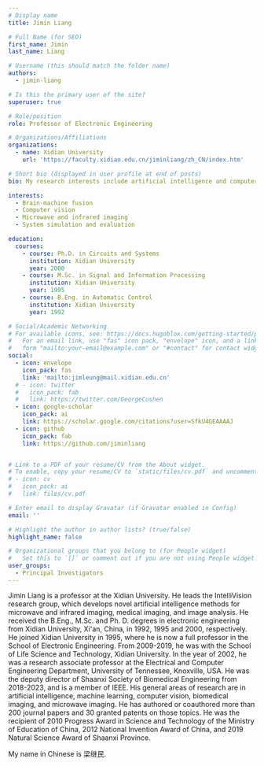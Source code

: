 ```yaml
---
# Display name
title: Jimin Liang

# Full Name (for SEO)
first_name: Jimin
last_name: Liang

# Username (this should match the folder name)
authors:
  - jimin-liang

# Is this the primary user of the site?
superuser: true

# Role/position
role: Professor of Electronic Engineering

# Organizations/Affiliations
organizations:
  - name: Xidian University
    url: 'https://faculty.xidian.edu.cn/jiminliang/zh_CN/index.htm'

# Short bio (displayed in user profile at end of posts)
bio: My research interests include artificial intelligence and computer vision.

interests:
  - Brain-machine fusion
  - Computer vision
  - Microwave and infrared imaging
  - System simulation and evaluation

education:
  courses:
    - course: Ph.D. in Circuits and Systems
      institution: Xidian University
      year: 2000
    - course: M.Sc. in Signal and Information Processing
      institution: Xidian University
      year: 1995
    - course: B.Eng. in Automatic Control
      institution: Xidian University
      year: 1992

# Social/Academic Networking
# For available icons, see: https://docs.hugoblox.com/getting-started/page-builder/#icons
#   For an email link, use "fas" icon pack, "envelope" icon, and a link in the
#   form "mailto:your-email@example.com" or "#contact" for contact widget.
social:
  - icon: envelope
    icon_pack: fas
    link: 'mailto:jimleung@mail.xidian.edu.cn'
  # - icon: twitter
  #   icon_pack: fab
  #   link: https://twitter.com/GeorgeCushen
  - icon: google-scholar
    icon_pack: ai
    link: https://scholar.google.com/citations?user=SfkU4GEAAAAJ
  - icon: github
    icon_pack: fab
    link: https://github.com/jiminliang


# Link to a PDF of your resume/CV from the About widget.
# To enable, copy your resume/CV to `static/files/cv.pdf` and uncomment the lines below.
# - icon: cv
#   icon_pack: ai
#   link: files/cv.pdf

# Enter email to display Gravatar (if Gravatar enabled in Config)
email: ''

# Highlight the author in author lists? (true/false)
highlight_name: false

# Organizational groups that you belong to (for People widget)
#   Set this to `[]` or comment out if you are not using People widget.
user_groups:
  - Principal Investigators
---
```


Jimin Liang is a professor at the Xidian University. He leads the IntelliVision research group, which develops novel artificial intelligence methods for microwave and infrared imaging, medical imaging, and image analysis. He received the B.Eng., M.Sc. and Ph. D. degrees in electronic engineering from Xidian University, Xi'an, China, in 1992, 1995 and 2000, respectively. He joined Xidian University in 1995, where he is now a full professor in the School of Electronic Engineering. From 2009-2019, he was with the School of Life Science and Technology, Xidian University. In the year of 2002, he was a research associate professor at the Electrical and Computer Engineering Department, University of Tennessee, Knoxville, USA. He was the deputy director of Shaanxi Society of Biomedical Engineering from 2018-2023, and is a member of IEEE. His general areas of research are in artificial intelligence, machine learning, computer vision, biomedical imaging, and microwave imaging.  He has authored or coauthored more than 200 journal papers and 30 granted patents on those topics. He was the recipient of 2010 Progress Award in Science and Technology of the Ministry of Education of China, 2012 National Invention Award of China, and 2019 Natural Science Award of Shaanxi Province. 

My name in Chinese is 梁继民.

